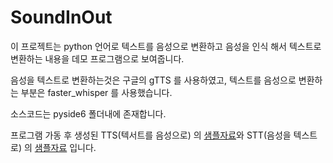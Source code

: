 # SoundInOut

이 프로젝트는 python 언어로 텍스트를 음성으로 변환하고 음성을 인식 해서 텍스트로 변환하는 내용을 데모 프로그램으로 보여줍니다.

음성을 텍스트로 변환하는것은 구글의 gTTS 를 사용하였고,
텍스트를 음성으로 변환하는 부분은 faster_whisper 를 사용했습니다.

소스코드는 pyside6 폴더내에 존재합니다.

프로그램 가동 후 생성된
TTS(텍서트를 음성으로) 의 <a href="https://drive.google.com/file/d/1vXKRolsy5AWg1k_CAjANNMwPzX9N_IZy/view?usp=drive_link">샘플자료</a>와
STT(음성을 텍스트로) 의 <a href="https://drive.google.com/file/d/16qdDugGeg4S0HmptkHx7OnpM7L-KKm5H/view?usp=drive_link">샘플자료</a> 입니다.

